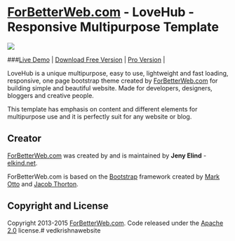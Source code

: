 # [ForBetterWeb.com](http://forbetterweb.com/) - LoveHub - Responsive Multipurpose Template

<img src="http://elkindnet.github.io/forbetterweb-lovehub-free/img/screenshot.jpg">

###[Live Demo](http://elkindnet.github.io/forbetterweb-lovehub-free/) | [Download Free Version](https://github.com/elkindnet/forbetterweb-lovehub-free/archive/gh-pages.zip) | [Pro Version](https://wrapbootstrap.com/theme/lovehub-multipurpose-non-profit-theme-WB0T1J69J) |

LoveHub is a unique multipurpose, easy to use, lightweight and fast loading, responsive, one page bootstrap theme  created by [ForBetterWeb.com](http://forbetterweb.com/) for building simple and beautiful website. Made for developers, designers, bloggers and creative people.

This template has emphasis on content and different elements for multipurpose use and it is perfectly suit for any website or blog.

## Creator

[ForBetterWeb.com](http://forbetterweb.com/) was created by and is maintained by **Jeny Elind** - [elkind.net](http://elkind.net/).

ForBetterWeb.com is based on the [Bootstrap](http://getbootstrap.com/) framework created by [Mark Otto](https://twitter.com/mdo) and [Jacob Thorton](https://twitter.com/fat).

## Copyright and License

Copyright 2013-2015 [ForBetterWeb.com](http://forbetterweb.com/). Code released under the [Apache 2.0](http://elkindnet.github.io/forbetterweb-lovehub-free/LICENSE.txt) license.# vedkrishnawebsite
